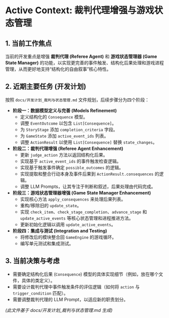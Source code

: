 # Active Context: 裁判代理增强与游戏状态管理

## 1. 当前工作焦点

当前的开发重点是增强 **裁判代理 (Referee Agent)** 和 **游戏状态管理器 (Game State Manager)** 的功能，以实现更完善的事件触发、结构化后果处理和游戏进程管理，从而更好地支持“结构化的自由叙事”核心特性。

## 2. 近期主要任务 (开发计划)

按照 `docs/开发计划_裁判与状态管理.md` 文件规划，后续步骤分为四个阶段：

*   **阶段一：数据模型定义与完善 (Models Refinement)**
    *   定义结构化的 `Consequence` 模型。
    *   调整 `EventOutcome` 以包含 `List[Consequence]`。
    *   为 `StoryStage` 添加 `completion_criteria` 字段。
    *   为 `GameState` 添加 `active_event_ids` 列表。
    *   调整 `ActionResult` 以使用 `List[Consequence]` 替换 `state_changes`。
*   **阶段二：裁判代理增强 (Referee Agent Enhancement)**
    *   更新 `judge_action` 方法以返回结构化后果。
    *   实现基于 `active_event_ids` 的事件触发检查逻辑。
    *   实现基于触发事件确定 `possible_outcomes` 的逻辑。
    *   实现提取和整合行动本身及事件后果到 `ActionResult.consequences` 的逻辑。
    *   调整 LLM Prompts，让其专注于判断和叙述，后果处理由代码完成。
*   **阶段三：游戏状态管理器增强 (Game State Manager Enhancement)**
    *   实现核心方法 `apply_consequences` 来处理后果列表。
    *   重构/移除旧的 `update_state`。
    *   实现 `check_item`、`check_stage_completion`、`advance_stage` 和 `update_active_events` 等核心状态管理和进程推进方法。
    *   更新初始化逻辑以调用 `update_active_events`。
*   **阶段四：集成与测试 (Integration and Testing)**
    *   将修改后的模块整合回 `GameEngine` 的游戏循环。
    *   编写单元测试和集成测试。

## 3. 当前决策与考虑

*   需要确定结构化后果 (`Consequence`) 模型的具体实现细节（例如，放在哪个文件，具体的类定义）。
*   需要设计裁判代理中事件触发条件的评估逻辑（如何将 `action` 与 `trigger_condition` 匹配）。
*   需要调整裁判代理的 LLM Prompt，以适应新的职责划分。

*(此文件基于 docs/开发计划_裁判与状态管理.md 生成)*
